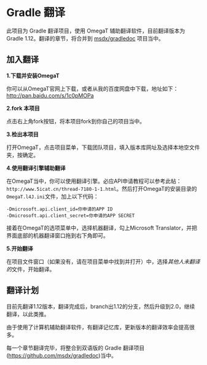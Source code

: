 Gradle 翻译
===

此项目为 Gradle 翻译项目，使用 OmegaT 辅助翻译软件，目前翻译版本为 Gradle 1.12。翻译的章节，将合并到 [msdx/gradledoc](https://github.com/msdx/gradledoc) 项目当中。


加入翻译
---

**1.下载并安装OmegaT**

你可以从OmegaT官网上下载，或者从我的百度网盘中下载，地址如下：http://pan.baidu.com/s/1c0pMOPa

**2.fork 本项目**

点击右上角fork按钮，将本项目fork到你自己的项目当中。

**3.检出本项目**

打开OmegaT，点击项目菜单，下载团队项目，填入版本库网址及选择本地空文件夹，按确定。

**4.使用翻译引擎辅助翻译**

在OmegaT当中，你可以使用翻译引擎。必应API申请教程可以参考此帖：`http://www.5icat.cn/thread-7180-1-1.html`。然后打开OmegaT的安装目录的`OmegaT.l4J.ini`文件，加上以下代码：
```
-Dmicrosoft.api.client_id=你申请的APP ID 
-Dmicrosoft.api.client_secret=你申请的APP SECRET
```
接着在OmegaT的选项菜单中，选择机器翻译，勾上Microsoft Translator，并把界面底部的机器翻译窗口拖到右下角即可。

**5.开始翻译**

在项目文件窗口（如果没有，请在项目菜单中找到并打开）中，选择*其他人未翻译的*文件，开始翻译。

翻译计划
---
目前先翻译1.12版本，翻译完成后，branch出1.12的分支，然后升级到2.0，继续翻译，以此类推。

由于使用了计算机辅助翻译软件，有翻译记忆库，更新版本的翻译效率会提高很多。

每一个章节翻译完毕，将整合到双语版的 Gradle 翻译项目(https://github.com/msdx/gradledoc)当中。